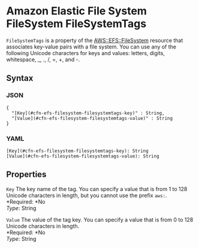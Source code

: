 # Amazon Elastic File System FileSystem FileSystemTags<a name="aws-properties-efs-filesystem-filesystemtags"></a>

`FileSystemTags` is a property of the [AWS::EFS::FileSystem](aws-resource-efs-filesystem.md) resource that associates key\-value pairs with a file system\. You can use any of the following Unicode characters for keys and values: letters, digits, whitespace, \_, \., /, =, \+, and \-\.

## Syntax<a name="w3ab2c21c14d760b5"></a>

### JSON<a name="aws-properties-efs-filesystem-filesystemtags-syntax.json"></a>

```
{
  "[Key](#cfn-efs-filesystem-filesystemtags-key)" : String,
  "[Value](#cfn-efs-filesystem-filesystemtags-value)" : String
}
```

### YAML<a name="aws-properties-efs-filesystem-filesystemtags-syntax.yaml"></a>

```
[Key](#cfn-efs-filesystem-filesystemtags-key): String
[Value](#cfn-efs-filesystem-filesystemtags-value): String
```

## Properties<a name="w3ab2c21c14d760b7"></a>

`Key`  <a name="cfn-efs-filesystem-filesystemtags-key"></a>
The key name of the tag\. You can specify a value that is from 1 to 128 Unicode characters in length, but you cannot use the prefix `aws:`\.  
*Required: *No  
*Type*: String

`Value`  <a name="cfn-efs-filesystem-filesystemtags-value"></a>
The value of the tag key\. You can specify a value that is from 0 to 128 Unicode characters in length\.  
*Required: *No  
*Type*: String